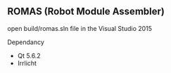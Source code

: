 
## ROMAS (Robot Module Assembler)


open build/romas.sln file in the Visual Studio 2015


Dependancy
- Qt 5.6.2
- Irrlicht

